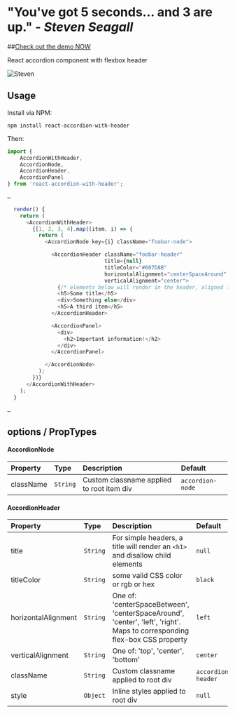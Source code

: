 
# "You've got 5 seconds... and 3 are up." - *Steven Seagall*
##[Check out the demo NOW](https://jforaker.github.io/react-accordion-with-header/demo/)

React accordion component with flexbox header 

![Steven](https://d17oy1vhnax1f7.cloudfront.net/items/2E3v430p1B2z351E3F0a/Screen%20Recording%202016-09-20%20at%2003.10%20PM.gif)

## Usage

Install via NPM:

```
npm install react-accordion-with-header
```

Then:

```javascript
import {
    AccordionWithHeader,
    AccordionNode,
    AccordionHeader,
    AccordionPanel
} from 'react-accordion-with-header';

…

  render() {
    return (
      <AccordionWithHeader>
        {[1, 2, 3, 4].map((item, i) => {
          return (
            <AccordionNode key={i} className="foobar-node">

              <AccordionHeader className="foobar-header"
                               title={null}
                               titleColor="#607D8B"
                               horizontalAlignment="centerSpaceAround"
                               verticalAlignment="center">
                {/* elements below will render in the header, aligned flexbox style */}
                <h5>Some title</h5>
                <div>Something else</div>
                <h5>A third item</h5>
              </AccordionHeader>

              <AccordionPanel>
                <div>
                  <h2>Important information!</h2>
                </div>
              </AccordionPanel>

            </AccordionNode>
          );
        })}
      </AccordionWithHeader>
    );
  }

…

```


## options / PropTypes

#### AccordionNode
| Property | Type | Description | Default |
|:---|:---|:---|:---|
| className | `String` | Custom classname applied to root item div | `accordion-node` |


#### AccordionHeader
| Property | Type | Description | Default |
|:---|:---|:---|:---|
| title | `String` | For simple headers, a title will render an `<h1>` and disallow child elements | `null` |
| titleColor | `String` | some valid CSS color or rgb or hex | `black` |
| horizontalAlignment | `String` | One of: 'centerSpaceBetween', 'centerSpaceAround', 'center', 'left', 'right'. Maps to corresponding flex-box CSS property | `left` |
| verticalAlignment | `String` | One of: 'top', 'center', 'bottom' | `center` |
| className | `String` | Custom classname applied to root div | `accordion-header` |
| style | `Object` | Inline styles applied to root div | `null` |


